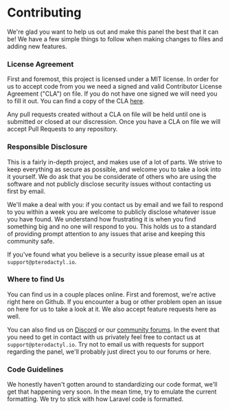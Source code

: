 # Contributing
We're glad you want to help us out and make this panel the best that it can be! We have a few simple things to follow when making changes to files and adding new features.

### License Agreement
First and foremost, this project is licensed under a MIT license. In order for us to accept code from you we need a signed and valid Contributor License Agreement ("CLA") on file. If you do not have one signed we will need you to fill it out. You can find a copy of the CLA [here](http://static.s3.pterodactyl.io/PterodactylCLA.pdf).

Any pull requests created without a CLA on file will be held until one is submitted or closed at our discression. Once you have a CLA on file we will accept Pull Requests to any repository.

### Responsible Disclosure
This is a fairly in-depth project, and makes use of a lot of parts. We strive to keep everything as secure as possible, and welcome you to take a look into it yourself. We do ask that you be considerate of others who are using the software and not publicly disclose security issues without contacting us first by email.

We'll make a deal with you: if you contact us by email and we fail to respond to you within a week you are welcome to publicly disclose whatever issue you have found. We understand how frustrating it is when you find something big and no one will respond to you. This holds us to a standard of providing prompt attention to any issues that arise and keeping this community safe.

If you've found what you believe is a security issue please email us at `support@pterodactyl.io`.

### Where to find Us
You can find us in a couple places online. First and foremost, we're active right here on Github. If you encounter a bug or other problem open an issue on here for us to take a look at it. We also accept feature requests here as well.

You can also find us on [Discord](https://discord.gg/0gYt8oU8QOkDhKLS) or our [community forums](https://forums.pterodactyl.io/). In the event that you need to get in contact with us privately feel free to contact us at `support@pterodactyl.io`. Try not to email us with requests for support regarding the panel, we'll probably just direct you to our forums or here.

### Code Guidelines
We honestly haven't gotten around to standardizing our code format, we'll get that happening very soon. In the mean time, try to emulate the current formatting. We try to stick with how Laravel code is formatted.
